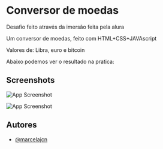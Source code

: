 
# Conversor de moedas

Desafio feito através da imersão feita pela alura

Um conversor de moedas, feito com HTML+CSS+JAVAscript

Valores de: Libra, euro e bitcoin 

Abaixo podemos ver o resultado na pratica:





## Screenshots

![App Screenshot](https://i.postimg.cc/dQTsW-d0g/0000.jpg)

![App Screenshot](https://i.postimg.cc/Prst0xpJ/111.jpg)


## Autores

- [@marcelajcn](https://www.github.com/marcelajcn)
